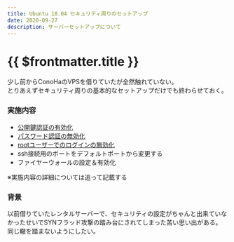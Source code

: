 ```yaml
---
title: Ubuntu 18.04 セキュリティ周りのセットアップ
date: 2020-09-27
description: サーバーセットアップについて
---
```


# {{ $frontmatter.title }}

少し前からConoHaのVPSを借りていたが全然触れていない。  
とりあえずセキュリティ周りの基本的なセットアップだけでも終わらせておく。  
  
### 実施内容

* [公開鍵認証の有効化](https://hato-poppo.github.io/blog/posts/2020/09/27/_20200927225523.html)
* [パスワード認証の無効化](https://hato-poppo.github.io/blog/posts/2020/09/28/_20200928225431.html#%E3%83%8F%E3%82%9A%E3%82%B9%E3%83%AF%E3%83%BC%E3%83%88%E3%82%99%E8%AA%8D%E8%A8%BC%E3%81%AE%E7%84%A1%E5%8A%B9%E5%8C%96)
* [rootユーザーでのログインの無効化](https://hato-poppo.github.io/blog/posts/2020/09/28/_20200928225431.html#root%E3%83%A6%E3%83%BC%E3%82%B5%E3%82%99%E3%83%BC%E3%81%AEssh%E6%8E%A5%E7%B6%9A%E3%82%92%E7%84%A1%E5%8A%B9%E5%8C%96)
* ssh接続用のポートをデフォルトポートから変更する
* ファイヤーウォールの設定＆有効化

※実施内容の詳細については追って記載する

### 背景

以前借りていたレンタルサーバーで、セキュリティの設定がちゃんと出来ていなかったせいでSYNフラッド攻撃の踏み台にされてしまった苦い思い出がある。  
同じ轍を踏まないようにしたい。
